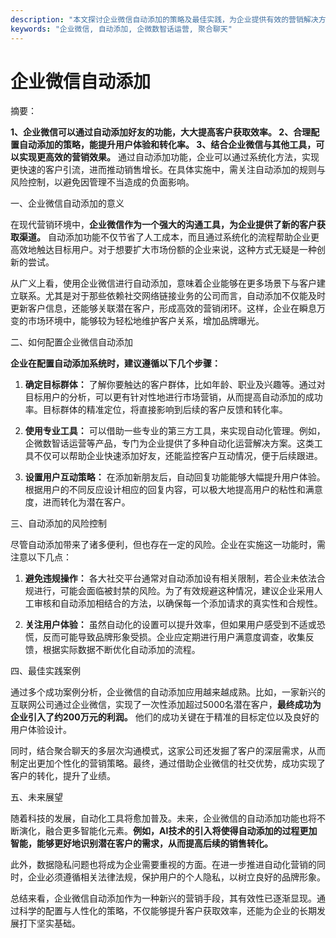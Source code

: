 ```yaml
---
description: "本文探讨企业微信自动添加的策略及最佳实践，为企业提供有效的营销解决方案。"
keywords: "企业微信, 自动添加, 企微数智话运营, 聚合聊天"
---
```

# 企业微信自动添加

摘要：

**1、企业微信可以通过自动添加好友的功能，大大提高客户获取效率。 2、合理配置自动添加的策略，能提升用户体验和转化率。 3、结合企业微信与其他工具，可以实现更高效的营销效果。** 通过自动添加功能，企业可以通过系统化方法，实现更快速的客户引流，进而推动销售增长。在具体实施中，需关注自动添加的规则与风险控制，以避免因管理不当造成的负面影响。

一、企业微信自动添加的意义

在现代营销环境中，**企业微信作为一个强大的沟通工具，为企业提供了新的客户获取渠道。** 自动添加功能不仅节省了人工成本，而且通过系统化的流程帮助企业更高效地触达目标用户。对于想要扩大市场份额的企业来说，这种方式无疑是一种创新的尝试。

从广义上看，使用企业微信进行自动添加，意味着企业能够在更多场景下与客户建立联系。尤其是对于那些依赖社交网络链接业务的公司而言，自动添加不仅能及时更新客户信息，还能够关联潜在客户，形成高效的营销闭环。这样，企业在瞬息万变的市场环境中，能够较为轻松地维护客户关系，增加品牌曝光。

二、如何配置企业微信自动添加

**企业在配置自动添加系统时，建议遵循以下几个步骤：** 

1. **确定目标群体：** 了解你要触达的客户群体，比如年龄、职业及兴趣等。通过对目标用户的分析，可以更有针对性地进行市场营销，从而提高自动添加的成功率。目标群体的精准定位，将直接影响到后续的客户反馈和转化率。

2. **使用专业工具：** 可以借助一些专业的第三方工具，来实现自动化管理。例如，企微数智话运营等产品，专门为企业提供了多种自动化运营解决方案。这类工具不仅可以帮助企业快速添加好友，还能监控客户互动情况，便于后续跟进。

3. **设置用户互动策略：** 在添加新朋友后，自动回复功能能够大幅提升用户体验。根据用户的不同反应设计相应的回复内容，可以极大地提高用户的粘性和满意度，进而转化为潜在客户。

三、自动添加的风险控制

尽管自动添加带来了诸多便利，但也存在一定的风险。企业在实施这一功能时，需注意以下几点：

1. **避免违规操作：** 各大社交平台通常对自动添加设有相关限制，若企业未依法合规进行，可能会面临被封禁的风险。为了有效规避这种情况，建议企业采用人工审核和自动添加相结合的方法，以确保每一个添加请求的真实性和合规性。

2. **关注用户体验：** 虽然自动化的设置可以提升效率，但如果用户感受到不适或恐慌，反而可能导致品牌形象受损。企业应定期进行用户满意度调查，收集反馈，根据实际数据不断优化自动添加的流程。

四、最佳实践案例

通过多个成功案例分析，企业微信的自动添加应用越来越成熟。比如，一家新兴的互联网公司通过企业微信，实现了一次性添加超过5000名潜在客户，**最终成功为企业引入了约200万元的利润。** 他们的成功关键在于精准的目标定位以及良好的用户体验设计。

同时，结合聚合聊天的多层次沟通模式，这家公司还发掘了客户的深层需求，从而制定出更加个性化的营销策略。最终，通过借助企业微信的社交优势，成功实现了客户的转化，提升了业绩。

五、未来展望

随着科技的发展，自动化工具将愈加普及。未来，企业微信的自动添加功能也将不断演化，融合更多智能化元素。**例如，AI技术的引入将使得自动添加的过程更加智能，能够更好地识别潜在客户的需求，从而提高后续的销售转化。** 

此外，数据隐私问题也将成为企业需要重视的方面。在进一步推进自动化营销的同时，企业必须遵循相关法律法规，保护用户的个人隐私，以树立良好的品牌形象。

总结来看，企业微信自动添加作为一种新兴的营销手段，其有效性已逐渐显现。通过科学的配置与人性化的策略，不仅能够提升客户获取效率，还能为企业的长期发展打下坚实基础。
